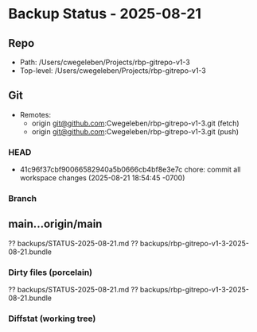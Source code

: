 # Backup Status - 2025-08-21

## Repo
- Path: /Users/cwegeleben/Projects/rbp-gitrepo-v1-3
- Top-level: /Users/cwegeleben/Projects/rbp-gitrepo-v1-3

## Git
- Remotes:
  - origin	git@github.com:Cwegeleben/rbp-gitrepo-v1-3.git (fetch)
  - origin	git@github.com:Cwegeleben/rbp-gitrepo-v1-3.git (push)

### HEAD
- 41c96f37cbf90066582940a5b0666cb4bf8e3e7c chore: commit all workspace changes (2025-08-21 18:54:45 -0700)

### Branch
## main...origin/main
?? backups/STATUS-2025-08-21.md
?? backups/rbp-gitrepo-v1-3-2025-08-21.bundle

### Dirty files (porcelain)
?? backups/STATUS-2025-08-21.md
?? backups/rbp-gitrepo-v1-3-2025-08-21.bundle

### Diffstat (working tree)

